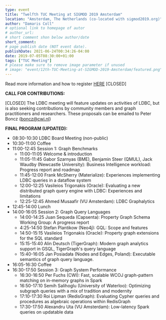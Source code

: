 ```yaml
---
type: event
title: "Twelfth TUC Meeting at SIGMOD 2019 Amsterdam"
location: "Amsterdam, The Netherlands (co-located with sigmod2019.org)"
author: "Damaris Coll"
# optional link to homepage of autor
# author_url: 
# short comment shon below author/date
short_comment:
# page publish date (NOT event date).
publishDate: 2021-06-24T00:34:26-04:00
date: 2019-07-05T08:30:00+01:00
tags: ["TUC Meeting"]
# please make sure to remove image parameter if unused
# image: "event/12th-TUC-Meeting-at-SIGMOD-2019-Amsterdam/featured.png"
---
```



Read more information and how to
register [HERE](http://wiki.ldbcouncil.org/pages/viewpage.action?pageId=106233859) \[CLOSED\]

**CALL FOR CONTRIBUTIONS:**

\[CLOSED\] The LDBC meeting will feature updates on activities of LDBC,
but is also seeking contributions by community members and graph
practitioners and researchers. These proposals can be emailed to Peter
Boncz (<boncz@cwi.nl>)

**FINAL PROGRAM (UPDATED):**

-   08:30-10:30 LDBC Board Meeting (non-public)
-   10:30-11:00 Coffee
-   11:00-12:45 Session 1: Graph Benchmarks
    -   11:00-11:05 Welcome & introduction
    -   11:05-11:45 Gabor Szarnyas (BME), Benjamin Steer (QMUL), Jack
        Waudby (Newcastle University): Business Intelligence workload:
        Progress report and roadmap
    -   11:45-12:00 Frank McSherry (Materialize): Experiences
        implementing LDBC queries in a dataflow system
    -   12:00-12:25 Vasileios Trigonakis (Oracle): Evaluating a new
        distributed graph query engine with LDBC: Experiences and
        limitations
    -   12:25-12:45 Ahmed Musaafir (VU Amsterdam): LDBC
        Graphalytics
-   12:45-14:00 Lunch
-   14:00-16:05 Session 2: Graph Query Languages
    -   14:00-14:25 Juan Sequeda (Capsenta): Property Graph Schema
        Working Group: A progress report
    -   4:25-14:50 Stefan Plantikow (Neo4j): GQL: Scope and
        features
    -   14:50-15:15 Vasileios Trigonakis (Oracle): Property graph
        extensions for the SQL standard
    -   15:15-15:40 Alin Deutsch (TigerGraph): Modern graph analytics
        support in GSQL, TigerGraph\'s query language
    -   15:40-16:05 Jan Posiadała (Nodes and Edges, Poland): Executable
        semantics of graph query language.
-   16:05-16:30 Coffee
-   16:30-17:50 Session 3: Graph System Performance
    -   16:30-16:50 Per Fuchs (CWI): Fast, scalable WCOJ
        graph-pattern matching on in-memory graphs in Spark
    -   16:50-17:10 Semih Salihoglu (University of Waterloo): Optimizing
        subgraph queries with a mix of tradition and modernity
    -   17:10-17:30 Roi Lipman (RedisGraph): Evaluating Cypher queries
        and procedures as algebraic operations within RedisGraph
    -   17:30-17:50 Alexandru Uta (VU Amsterdam): Low-latency Spark
        queries on updatable data
